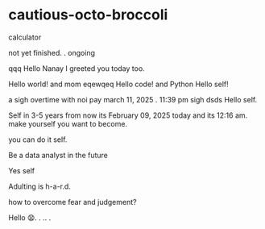 # cautious-octo-broccoli
calculator 


not yet finished. .
ongoing

qqq
Hello Nanay I greeted you today too.

Hello world! and mom
eqewqeq
Hello code! and Python
Hello self!
 

a sigh
overtime with noi pay march 11, 2025 . 11:39 pm sigh
dsds
Hello self.

Self in 3-5 years from now its February 09, 2025 today and its 12:16 am. make yourself you want to become.

you can do it self.

Be a data analyst in the future

Yes self

Adulting is h-a-r.d.

how to overcome fear and judgement?




Hello 😧.
. .. .
<!-- This will be a calculator not yet finish and its ongoing. 


Ongoing calculator program

octo octo

hello

hellooo

Feb 19, 2025 health link, city hall, baranggay hall at 1 pm police station
.

go forward 
